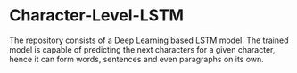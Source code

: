 # Character-Level-LSTM
The repository consists of a Deep Learning based LSTM model. The trained model is capable of predicting the next characters for a given character, hence it can form words, sentences and even paragraphs on its own. 
